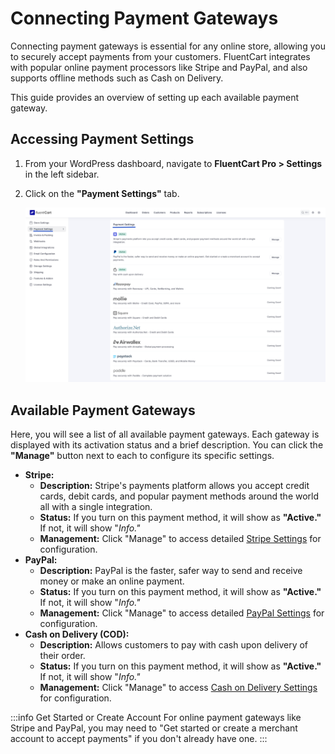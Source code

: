 # Connecting Payment Gateways

Connecting payment gateways is essential for any online store, allowing you to securely accept payments from your customers. FluentCart integrates with popular online payment processors like Stripe and PayPal, and also supports offline methods such as Cash on Delivery.

This guide provides an overview of setting up each available payment gateway.

## Accessing Payment Settings

1.  From your WordPress dashboard, navigate to **FluentCart Pro > Settings** in the left sidebar.
2.  Click on the **"Payment Settings"** tab. 

    ![Screenshot of Payment Settings Tab](/guide/public/images/settings-configuration/payment-settings/payment-settings.png)

## Available Payment Gateways

Here, you will see a list of all available payment gateways. Each gateway is displayed with its activation status and a brief description. You can click the **"Manage"** button next to each to configure its specific settings.

* **Stripe:**
    * **Description:** Stripe's payments platform allows you accept credit cards, debit cards, and popular payment methods around the world all with a single integration.
    * **Status:** If you turn on this payment method, it will show as **"Active."** If not, it will show "*Info."*
    * **Management:** Click "Manage" to access detailed [Stripe Settings](./stripe-settings.md) for configuration.
* **PayPal:**
    * **Description:** PayPal is the faster, safer way to send and receive money or make an online payment.
    * **Status:** If you turn on this payment method, it will show as **"Active."** If not, it will show "*Info."*
    * **Management:** Click "Manage" to access detailed [PayPal Settings](./paypal-settings.md) for configuration.
* **Cash on Delivery (COD):**
    * **Description:** Allows customers to pay with cash upon delivery of their order.
    * **Status:** If you turn on this payment method, it will show as **"Active."** If not, it will show "*Info."*
    * **Management:** Click "Manage" to access [Cash on Delivery Settings](./cash-on-delivery-settings.md) for configuration.

:::info Get Started or Create Account
For online payment gateways like Stripe and PayPal, you may need to "Get started or create a merchant account to accept payments" if you don't already have one.
:::

